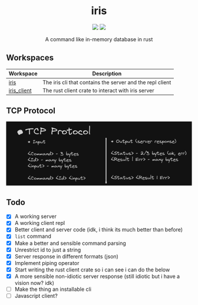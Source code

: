<h1 align="center">iris</h1>
<p align="center">
    <img src="https://img.shields.io/badge/contribution-welcome-green" />
    <img src="https://img.shields.io/badge/build_with-love-red" />
</p>
<p align="center">A command like in-memory database in rust</p>

## Workspaces

| Workspace                                                                     | Description                                               |
| ----------------------------------------------------------------------------- | --------------------------------------------------------- |
| [iris](https://github.com/qxb3/iris/tree/main/crates/iris)                    | The iris cli that contains the server and the repl client |
| [iris_client](https://github.com/qxb3/iris/tree/main/crates/iris_client)      | The rust client crate to interact with iris server        |

## TCP Protocol

<img src="https://raw.githubusercontent.com/qxb3/iris/main/repo/tcp_protocol.png" />

## Todo

- [x] A working server
- [x] A working client repl
- [x] Better client and server code (idk, i think its much better than before)
- [x] `list` command
- [x] Make a better and sensible command parsing
- [x] Unrestrict id to just a string
- [x] Server response in different formats (json)
- [x] Implement piping operator
- [x] Start writing the rust client crate so i can see i can do the below
- [x] A more sensible non-idiotic server response (still idiotic but i have a vision now? idk)
- [ ] Make the thing an installable cli
- [ ] Javascript client?
